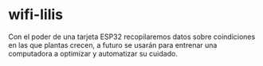 # wifi-lilis
Con el poder de una tarjeta ESP32 recopilaremos datos sobre coindiciones en las que plantas crecen, a futuro se usarán para entrenar una computadora a optimizar y automatizar su cuidado.
